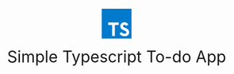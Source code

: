 <!-- <div style="display: flex; items: center; flex-direction: column;"> -->
<p align="center">
    <img src="./src/static/assets/ts.png" alt="Typescript" width="60" />
</p>
<p align="center">
    <div style='text-align: center; font-size: 2rem;'>Simple Typescript To-do App</div>
</p>
